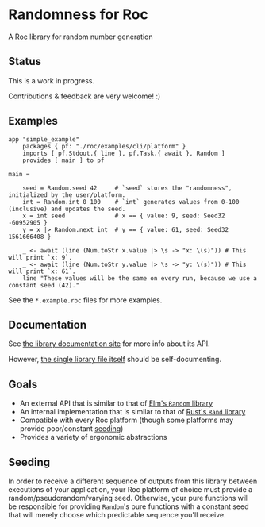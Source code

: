 # Randomness for Roc

A [Roc](https://roc-lang.org) library for random number generation

## Status

This is a work in progress.

Contributions & feedback are very welcome! :)

## Examples

```
app "simple_example"
    packages { pf: "./roc/examples/cli/platform" }
    imports [ pf.Stdout.{ line }, pf.Task.{ await }, Random ]
    provides [ main ] to pf

main =
    
    seed = Random.seed 42     # `seed` stores the "randomness", initialized by the user/platform.
    int = Random.int 0 100    # `int` generates values from 0-100 (inclusive) and updates the seed.
    x = int seed              # x == { value: 9, seed: Seed32 -60952905 }
    y = x |> Random.next int  # y == { value: 61, seed: Seed32 1561666408 }

    _ <- await (line (Num.toStr x.value |> \s -> "x: \(s)")) # This will print `x: 9`.
    _ <- await (line (Num.toStr y.value |> \s -> "y: \(s)")) # This will print `x: 61`.
    line "These values will be the same on every run, because we use a constant seed (42)."
```

See the `*.example.roc` files for more examples.

## Documentation

See [the library documentation site](JanCVanB.github.io/roc-random)
for more info about its API.

However,
[the single library file itself](Random.roc)
should be self-documenting.

## Goals

* An external API that is similar to that of
[Elm's `Random` library](https://github.com/elm/random)
* An internal implementation that is similar to that of
[Rust's `Rand` library](https://github.com/rust-random/rand)
* Compatible with every Roc platform
(though some platforms may provide poor/constant [seeding](#Seeding))
* Provides a variety of ergonomic abstractions

## Seeding

In order to receive a different sequence of outputs from this library
between executions of your application,
your Roc platform of choice must provide
a random/pseudorandom/varying seed.
Otherwise, your pure functions will be responsible
for providing `Random`'s pure functions with a constant seed
that will merely choose which predictable sequence you'll receive.
